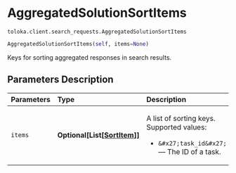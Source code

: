 # AggregatedSolutionSortItems
`toloka.client.search_requests.AggregatedSolutionSortItems`

```python
AggregatedSolutionSortItems(self, items=None)
```

Keys for sorting aggregated responses in search results.

## Parameters Description

| Parameters | Type | Description |
| :----------| :----| :-----------|
`items`|**Optional\[List\[[SortItem](toloka.client.search_requests.AggregatedSolutionSortItems.SortItem.md)\]\]**|<p>A list of sorting keys. Supported values:</p> <ul> <li>`&#x27;task_id&#x27;` — The ID of a task.</li> </ul>

